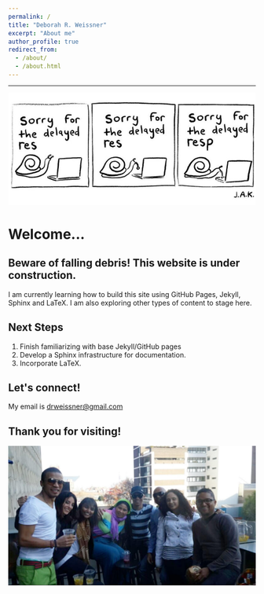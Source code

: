 ```yaml
---
permalink: /
title: "Deborah R. Weissner"
excerpt: "About me"
author_profile: true
redirect_from: 
  - /about/
  - /about.html
---
```

------
![](/images/Snail.jpg)

Welcome... 
======

Beware of falling debris! This website is under construction. 
------
I am currently learning how to build this site using GitHub Pages, Jekyll, Sphinx and LaTeX. I am also exploring other types of content to stage here. 

Next Steps
------
1. Finish familiarizing with base Jekyll/GitHub pages
1. Develop a Sphinx infrastructure for documentation.
1. Incorporate LaTeX.


Let's connect!
------
My email is [drweissner@gmail.com](mailto:drweissner@gmail.com)



Thank you for visiting!
------
![](/images/Family.jpg)

